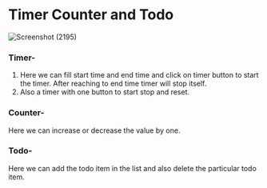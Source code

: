# Timer Counter and Todo

![Screenshot (2195)](https://user-images.githubusercontent.com/87421972/150393607-e1c98e3b-651f-4d0f-beed-2313a8ced903.png)

### Timer-
 1. Here we can fill start time and end time and click on timer button to start the timer.
 After reaching to end time timer will stop itself.
 2. Also a timer with one button to start stop and reset.
 
 ### Counter-
 Here we can increase or decrease the value by one.
 
 ### Todo-
 Here we can add the todo item in the list and also delete the particular todo item.
